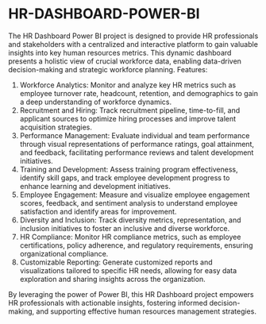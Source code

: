 # HR-DASHBOARD-POWER-BI
The HR Dashboard Power BI project is designed to provide HR professionals and stakeholders with a centralized and interactive platform to gain valuable insights into key human resources metrics. This dynamic dashboard presents a holistic view of crucial workforce data, enabling data-driven decision-making and strategic workforce planning.
Features:

1. Workforce Analytics: Monitor and analyze key HR metrics such as employee turnover rate, headcount, retention, and demographics to gain a deep understanding of workforce dynamics.
2. Recruitment and Hiring: Track recruitment pipeline, time-to-fill, and applicant sources to optimize hiring processes and improve talent acquisition strategies.
3. Performance Management: Evaluate individual and team performance through visual representations of performance ratings, goal attainment, and feedback, facilitating performance reviews and talent development initiatives.
4. Training and Development: Assess training program effectiveness, identify skill gaps, and track employee development progress to enhance learning and development initiatives.
5. Employee Engagement: Measure and visualize employee engagement scores, feedback, and sentiment analysis to understand employee satisfaction and identify areas for improvement.
6. Diversity and Inclusion: Track diversity metrics, representation, and inclusion initiatives to foster an inclusive and diverse workforce.
7. HR Compliance: Monitor HR compliance metrics, such as employee certifications, policy adherence, and regulatory requirements, ensuring organizational compliance.
8. Customizable Reporting: Generate customized reports and visualizations tailored to specific HR needs, allowing for easy data exploration and sharing insights across the organization.

By leveraging the power of Power BI, this HR Dashboard project empowers HR professionals with actionable insights, fostering informed decision-making, and supporting effective human resources management strategies.
